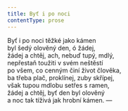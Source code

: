 ```yaml
---
title: Byť i po noci
contentType: prose
---
```


Byť i po noci těžké jako kámen  
byl šedý olověný den, ó žádej,  
žádej a chtěj, ach, nebuď tupý, mdlý,  
nepřestaň toužiti v svém neštěstí  
po všem, co cenným činí život člověka,  
ba třeba plač, proklínej, zuby skřípej,  
však tupou mdlobu setřes s ramen,  
žádej a chtěj, byť den byl olověný  
a noc tak tíživá jak hrobní kámen. —
